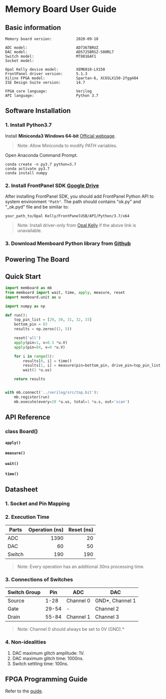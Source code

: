 # Memory Board User Guide

## Basic information

    Memory board version:           2020-09-18
    
    ADC model:                      AD7367BRUZ
    DAC model:                      AD5725BRSZ-500RL7
    Switch model:                   MT8816AF1
    Socket model:                   

    Opal Kelly device model:        XEM6010-LX150
    FrontPanel driver version:      5.1.3
    Xilinx FPGA model:              Spartan-6, XC6SLX150-2fgg484
    ISE Design Suite version:       14.7

    FPGA core language:             Verilog
    API language:                   Python 3.7

## Software Installation

### 1. Install Python3.7

Install **Miniconda3 Windows 64-bit** [Official webpage](https://docs.conda.io/en/latest/miniconda.html).
>Note: Allow Miniconda to modify PATH variables.

Open Anaconda Command Prompt.

```
conda create -n py3.7 python=3.7
conda activate py3.7
conda install numpy
```

### 2. Install **FrontPanel** SDK [Google Drive](https://drive.google.com/file/d/1HM5w99bJSepEbRAgtagARoK4IIzPZ-vO/view?usp=sharing)

After installing FrontPanel SDK, you should add FrontPanel Python API to system environment `"Path"`. The path should contains "ok.py" and "_ok.pyd" file and be similar to:

    your_path_to/Opal Kelly/FrontPanelUSB/API/Python/3.7/x64

>Note: Install driver-only from [Opal Kelly](https://pins.opalkelly.com/downloads) if the above link is unavailable.

### 3. Download **Memboard** Python library from [Github](https://github.com/frazier-zh/memboard-python-api/archive/refs/heads/master.zip)

## Powering The Board

## Quick Start

```Python
import memboard as mb
from memboard import wait, time, apply, measure, reset
import memboard.unit as u

import numpy as np

def run():
    top_pin_list = [29, 30, 31, 32, 33]
    bottom_pin = 83
    results = np.zeros((2, 5))

    reset('all')
    apply(pin=1, v=0.5 *u.V)
    apply(pin=84, v=0 *u.V)

    for i in range(5):
        results[0, i] = time()
        results[1, i] = measure(pin=bottom_pin, drive_pin=top_pin_list[i], v=0.1 *u.V)
        wait(1 *u.us)

    return results


with mb.connect('../verilog/src/top.bit'):
    mb.register(run)
    mb.execute(every=20 *u.us, total=1 *u.s, out='scan')
```

## API Reference

### class Board()

#### `apply()`

#### `measure()`

#### `wait()`

#### `time()`

## Datasheet

### 1. Socket and Pin Mapping

### 2. Execution Time

|Parts|Operation (ns)|Reset (ns)|
|---|---:|---:|
|ADC|1390|20|
|DAC|60|50|
|Switch|190|190|

>Note: Every operation has an additional 30ns processing time.

### 3. Connections of Switches

|Switch Group|Pin|ADC|DAC|
|---|---|---|---|
|Source|1-28|Channel 0|GND*, Channel 1|
|Gate|29-54|-|Channel 2|
|Drain|55-84|Channel 1|Channel 3|

>Note: Channel 0 should always be set to 0V (GND).*

### 4. Non-idealities

1. DAC maximum glitch amplitude: 1V.
2. DAC maximum glitch time: 1000ns.
3. Switch settling time: 100ns.

## FPGA Programming Guide

Refer to the [guide](verilog/README.md).
